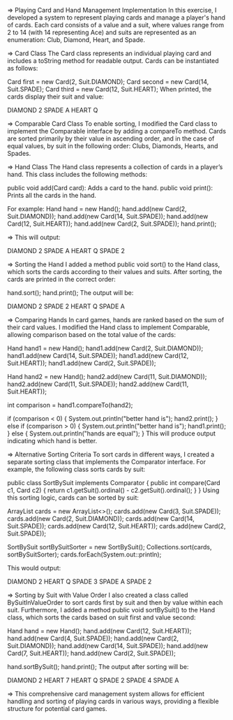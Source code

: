 => Playing Card and Hand Management Implementation
In this exercise, I developed a system to represent playing cards and manage a player's hand of cards. Each card consists of a value and a suit, where values range from 2 to 14 (with 14 representing Ace) and suits are represented as an enumeration: Club, Diamond, Heart, and Spade.

=> Card Class
The Card class represents an individual playing card and includes a toString method for readable output. Cards can be instantiated as follows:

Card first = new Card(2, Suit.DIAMOND);
Card second = new Card(14, Suit.SPADE);
Card third = new Card(12, Suit.HEART);
When printed, the cards display their suit and value:

DIAMOND 2
SPADE A
HEART Q

=> Comparable Card Class
To enable sorting, I modified the Card class to implement the Comparable interface by adding a compareTo method. Cards are sorted primarily by their value in ascending order, and in the case of equal values, by suit in the following order: Clubs, Diamonds, Hearts, and Spades.

=> Hand Class
The Hand class represents a collection of cards in a player’s hand. This class includes the following methods:

public void add(Card card): Adds a card to the hand.
public void print(): Prints all the cards in the hand.

For example:
Hand hand = new Hand();
hand.add(new Card(2, Suit.DIAMOND));
hand.add(new Card(14, Suit.SPADE));
hand.add(new Card(12, Suit.HEART));
hand.add(new Card(2, Suit.SPADE));
hand.print();

=> This will output:

DIAMOND 2
SPADE A
HEART Q
SPADE 2

=> Sorting the Hand
I added a method public void sort() to the Hand class, which sorts the cards according to their values and suits. After sorting, the cards are printed in the correct order:

hand.sort();
hand.print();
The output will be:

DIAMOND 2
SPADE 2
HEART Q
SPADE A

=> Comparing Hands
In card games, hands are ranked based on the sum of their card values. I modified the Hand class to implement Comparable<Hand>, allowing comparison based on the total value of the cards:

Hand hand1 = new Hand();
hand1.add(new Card(2, Suit.DIAMOND));
hand1.add(new Card(14, Suit.SPADE));
hand1.add(new Card(12, Suit.HEART));
hand1.add(new Card(2, Suit.SPADE));

Hand hand2 = new Hand();
hand2.add(new Card(11, Suit.DIAMOND));
hand2.add(new Card(11, Suit.SPADE));
hand2.add(new Card(11, Suit.HEART));

int comparison = hand1.compareTo(hand2);

if (comparison < 0) {
    System.out.println("better hand is");
    hand2.print();
} else if (comparison > 0) {
    System.out.println("better hand is");
    hand1.print();
} else {
    System.out.println("hands are equal");
}
This will produce output indicating which hand is better.

=> Alternative Sorting Criteria
To sort cards in different ways, I created a separate sorting class that implements the Comparator<Card> interface. For example, the following class sorts cards by suit:

public class SortBySuit implements Comparator<Card> {
    public int compare(Card c1, Card c2) {
        return c1.getSuit().ordinal() - c2.getSuit().ordinal();
    }
}
Using this sorting logic, cards can be sorted by suit:

ArrayList<Card> cards = new ArrayList<>();
cards.add(new Card(3, Suit.SPADE));
cards.add(new Card(2, Suit.DIAMOND));
cards.add(new Card(14, Suit.SPADE));
cards.add(new Card(12, Suit.HEART));
cards.add(new Card(2, Suit.SPADE));

SortBySuit sortBySuitSorter = new SortBySuit();
Collections.sort(cards, sortBySuitSorter);
cards.forEach(System.out::println);

This would output:

DIAMOND 2
HEART Q
SPADE 3
SPADE A
SPADE 2

=> Sorting by Suit with Value Order
I also created a class called BySuitInValueOrder to sort cards first by suit and then by value within each suit. Furthermore, I added a method public void sortBySuit() to the Hand class, which sorts the cards based on suit first and value second:

Hand hand = new Hand();
hand.add(new Card(12, Suit.HEART));
hand.add(new Card(4, Suit.SPADE));
hand.add(new Card(2, Suit.DIAMOND));
hand.add(new Card(14, Suit.SPADE));
hand.add(new Card(7, Suit.HEART));
hand.add(new Card(2, Suit.SPADE));

hand.sortBySuit();
hand.print();
The output after sorting will be:


DIAMOND 2
HEART 7
HEART Q
SPADE 2
SPADE 4
SPADE A

=> This comprehensive card management system allows for efficient handling and sorting of playing cards in various ways, providing a flexible structure for potential card games.

